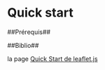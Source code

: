 Quick start
===========

##Prérequis##


##Biblio##

la page [Quick Start de leaflet.js](http://leafletjs.com/examples/quick-start.html) 
